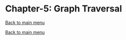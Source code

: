 # Chapter-5: Graph Traversal
[Back to main menu](../../README.md)

[Back to main menu](../../README.md)